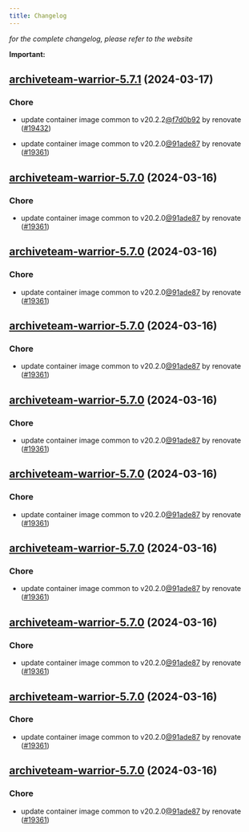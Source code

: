 ```yaml
---
title: Changelog
---
```



*for the complete changelog, please refer to the website*

**Important:**


## [archiveteam-warrior-5.7.1](https://github.com/truecharts/charts/compare/archiveteam-warrior-5.6.0...archiveteam-warrior-5.7.1) (2024-03-17)

### Chore



- update container image common to v20.2.2[@f7d0b92](https://github.com/f7d0b92) by renovate ([#19432](https://github.com/truecharts/charts/issues/19432))

- update container image common to v20.2.0[@91ade87](https://github.com/91ade87) by renovate ([#19361](https://github.com/truecharts/charts/issues/19361))


## [archiveteam-warrior-5.7.0](https://github.com/truecharts/charts/compare/archiveteam-warrior-5.6.0...archiveteam-warrior-5.7.0) (2024-03-16)

### Chore



- update container image common to v20.2.0[@91ade87](https://github.com/91ade87) by renovate ([#19361](https://github.com/truecharts/charts/issues/19361))


## [archiveteam-warrior-5.7.0](https://github.com/truecharts/charts/compare/archiveteam-warrior-5.6.0...archiveteam-warrior-5.7.0) (2024-03-16)

### Chore



- update container image common to v20.2.0[@91ade87](https://github.com/91ade87) by renovate ([#19361](https://github.com/truecharts/charts/issues/19361))


## [archiveteam-warrior-5.7.0](https://github.com/truecharts/charts/compare/archiveteam-warrior-5.6.0...archiveteam-warrior-5.7.0) (2024-03-16)

### Chore



- update container image common to v20.2.0[@91ade87](https://github.com/91ade87) by renovate ([#19361](https://github.com/truecharts/charts/issues/19361))


## [archiveteam-warrior-5.7.0](https://github.com/truecharts/charts/compare/archiveteam-warrior-5.6.0...archiveteam-warrior-5.7.0) (2024-03-16)

### Chore



- update container image common to v20.2.0[@91ade87](https://github.com/91ade87) by renovate ([#19361](https://github.com/truecharts/charts/issues/19361))


## [archiveteam-warrior-5.7.0](https://github.com/truecharts/charts/compare/archiveteam-warrior-5.6.0...archiveteam-warrior-5.7.0) (2024-03-16)

### Chore



- update container image common to v20.2.0[@91ade87](https://github.com/91ade87) by renovate ([#19361](https://github.com/truecharts/charts/issues/19361))


## [archiveteam-warrior-5.7.0](https://github.com/truecharts/charts/compare/archiveteam-warrior-5.6.0...archiveteam-warrior-5.7.0) (2024-03-16)

### Chore



- update container image common to v20.2.0[@91ade87](https://github.com/91ade87) by renovate ([#19361](https://github.com/truecharts/charts/issues/19361))


## [archiveteam-warrior-5.7.0](https://github.com/truecharts/charts/compare/archiveteam-warrior-5.6.0...archiveteam-warrior-5.7.0) (2024-03-16)

### Chore



- update container image common to v20.2.0[@91ade87](https://github.com/91ade87) by renovate ([#19361](https://github.com/truecharts/charts/issues/19361))


## [archiveteam-warrior-5.7.0](https://github.com/truecharts/charts/compare/archiveteam-warrior-5.6.0...archiveteam-warrior-5.7.0) (2024-03-16)

### Chore



- update container image common to v20.2.0[@91ade87](https://github.com/91ade87) by renovate ([#19361](https://github.com/truecharts/charts/issues/19361))


## [archiveteam-warrior-5.7.0](https://github.com/truecharts/charts/compare/archiveteam-warrior-5.6.0...archiveteam-warrior-5.7.0) (2024-03-16)

### Chore



- update container image common to v20.2.0[@91ade87](https://github.com/91ade87) by renovate ([#19361](https://github.com/truecharts/charts/issues/19361))